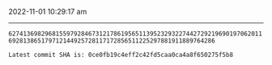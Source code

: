 2022-11-01 10:29:17 am

---

`6274136982968155979284673121786195651139523293227442729219690197062011692813865179712144925728117172856511225297881911889764286`

`Latest commit SHA is: 0ce0fb19c4eff2c42fd5caa0ca4a8f650275f5b8 `
